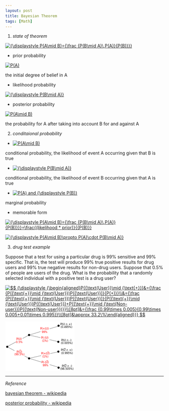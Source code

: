 ```yaml
---
layout: post
title: Bayesian Theorem
tags: [Math]
---
```


1. *state of theorem*

<a href="https://www.codecogs.com/eqnedit.php?latex=\inline&space;{\displaystyle&space;P(A\mid&space;B)={\frac&space;{P(B\mid&space;A)\,P(A)}{P(B)}}}" target="_blank"><img src="https://latex.codecogs.com/gif.latex?\inline&space;{\displaystyle&space;P(A\mid&space;B)={\frac&space;{P(B\mid&space;A)\,P(A)}{P(B)}}}" title="{\displaystyle P(A\mid B)={\frac {P(B\mid A)\,P(A)}{P(B)}}}" /></a>


- prior probability 

<a href="https://www.codecogs.com/eqnedit.php?latex=\inline&space;P(A)" target="_blank"><img src="https://latex.codecogs.com/gif.latex?\inline&space;P(A)" title="P(A)" /></a>

the initial degree of belief in A

- likelihood probability 

<a href="https://www.codecogs.com/eqnedit.php?latex=\inline&space;{\displaystyle&space;P(B\mid&space;A)}" target="_blank"><img src="https://latex.codecogs.com/gif.latex?\inline&space;{\displaystyle&space;P(B\mid&space;A)}" title="{\displaystyle P(B\mid A)}" /></a>


- posterior probability 

<a href="https://www.codecogs.com/eqnedit.php?latex=\inline&space;P(A\mid&space;B)" target="_blank"><img src="https://latex.codecogs.com/gif.latex?\inline&space;P(A\mid&space;B)" title="P(A\mid B)" /></a>

the probability for A after taking into account B for and against A


2. *conditaional probability*

- <a href="https://www.codecogs.com/eqnedit.php?latex=\inline&space;P(A\mid&space;B)" target="_blank"><img src="https://latex.codecogs.com/gif.latex?\inline&space;P(A\mid&space;B)" title="P(A\mid B)" /></a> 

conditional probability, the likelihood of event A occurring given that B is true

 - <a href="https://www.codecogs.com/eqnedit.php?latex=\inline&space;{\displaystyle&space;P(B\mid&space;A)}" target="_blank"><img src="https://latex.codecogs.com/gif.latex?\inline&space;{\displaystyle&space;P(B\mid&space;A)}" title="{\displaystyle P(B\mid A)}" /></a> 

conditional probability, the likelihood of event B occurring given that A is true

 - <a href="https://www.codecogs.com/eqnedit.php?latex=\inline&space;P(A)&space;and&space;{\displaystyle&space;P(B)}" target="_blank"><img src="https://latex.codecogs.com/gif.latex?\inline&space;P(A)&space;and&space;{\displaystyle&space;P(B)}" title="P(A) and {\displaystyle P(B)}" /></a> 

marginal probability

- memorable form

<a href="https://www.codecogs.com/eqnedit.php?latex={\displaystyle&space;P(A\mid&space;B)={\frac&space;{P(B\mid&space;A)\,P(A)}{P(B)}}}=\frac{(likelihood&space;*&space;prior)}{{P(B)}}" target="_blank"><img src="https://latex.codecogs.com/gif.latex?{\displaystyle&space;P(A\mid&space;B)={\frac&space;{P(B\mid&space;A)\,P(A)}{P(B)}}}=\frac{(likelihood&space;*&space;prior)}{{P(B)}}" title="{\displaystyle P(A\mid B)={\frac {P(B\mid A)\,P(A)}{P(B)}}}=\frac{(likelihood * prior)}{{P(B)}}" /></a>

<a href="https://www.codecogs.com/eqnedit.php?latex=\inline&space;{\displaystyle&space;P(A\mid&space;B)\propto&space;P(A)\cdot&space;P(B\mid&space;A)}" target="_blank"><img src="https://latex.codecogs.com/gif.latex?\inline&space;{\displaystyle&space;P(A\mid&space;B)\propto&space;P(A)\cdot&space;P(B\mid&space;A)}" title="{\displaystyle P(A\mid B)\propto P(A)\cdot P(B\mid A)}" /></a>



3. *drug test example*

Suppose that a test for using a particular drug is 99% sensitive and 99% specific. That is, the test will produce 99% true positive results for drug users and 99% true negative results for non-drug users. Suppose that 0.5% of people are users of the drug. What is the probability that a randomly selected individual with a positive test is a drug user?

<a href="https://www.codecogs.com/eqnedit.php?latex=\inline&space;$$&space;{\displaystyle&space;{\begin{aligned}P({\text{User}}\mid&space;{\text{&plus;}})&={\frac&space;{P({\text{&plus;}}\mid&space;{\text{User}})P({\text{User}})}{P(&plus;)}}\\&={\frac&space;{P({\text{&plus;}}\mid&space;{\text{User}})P({\text{User}})}{P({\text{&plus;}}\mid&space;{\text{User}})P({\text{User}})&plus;P({\text{&plus;}}\mid&space;{\text{Non-user}})P({\text{Non-user}})}}\\[8pt]&={\frac&space;{0.99\times&space;0.005}{0.99\times&space;0.005&plus;0.01\times&space;0.995}}\\[8pt]&\approx&space;33.2\%\end{aligned}}}&space;$$" target="_blank"><img src="https://latex.codecogs.com/gif.latex?\inline&space;$$&space;{\displaystyle&space;{\begin{aligned}P({\text{User}}\mid&space;{\text{&plus;}})&={\frac&space;{P({\text{&plus;}}\mid&space;{\text{User}})P({\text{User}})}{P(&plus;)}}\\&={\frac&space;{P({\text{&plus;}}\mid&space;{\text{User}})P({\text{User}})}{P({\text{&plus;}}\mid&space;{\text{User}})P({\text{User}})&plus;P({\text{&plus;}}\mid&space;{\text{Non-user}})P({\text{Non-user}})}}\\[8pt]&={\frac&space;{0.99\times&space;0.005}{0.99\times&space;0.005&plus;0.01\times&space;0.995}}\\[8pt]&\approx&space;33.2\%\end{aligned}}}&space;$$" title="$$ {\displaystyle {\begin{aligned}P({\text{User}}\mid {\text{+}})&={\frac {P({\text{+}}\mid {\text{User}})P({\text{User}})}{P(+)}}\\&={\frac {P({\text{+}}\mid {\text{User}})P({\text{User}})}{P({\text{+}}\mid {\text{User}})P({\text{User}})+P({\text{+}}\mid {\text{Non-user}})P({\text{Non-user}})}}\\[8pt]&={\frac {0.99\times 0.005}{0.99\times 0.005+0.01\times 0.995}}\\[8pt]&\approx 33.2\%\end{aligned}}} $$" /></a>


![alt text](/assets/img/bayes_ex.png)


***
*Reference*

[bayesian theorem - wikipedia](https://en.wikipedia.org/wiki/Bayes%27_theorem)

[posterior probability - wikipedia](https://en.wikipedia.org/wiki/Posterior_probability)

